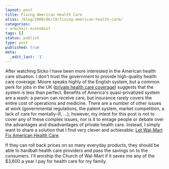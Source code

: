 ```yaml
---
layout: post
title: Fixing American Health Care
alias: /blog/2008/06/10/fixing-american-health-care/
categories:
- armchair economist
tags: []
status: publish
type: post
published: true
meta:
  _edit_last: '1'
---
```

After watching Sicko I have been more interested in the American health care situation. I don't trust the government to provide high-quality health care coverage. Moore speaks highly of the English system, but a common perk for jobs in the UK (<a title="effects on Brits who choose private health care" href="http://www.thisismoney.co.uk/tax-advice/income-tax/article.html?in_article_id=408244&amp;in_page_id=77" target="_blank">private health care coverage</a>) suggests that the system is less than perfect. Benefits of America's quasi-privatized system are a wash: a person can receive care, but insurance rarely covers the entire cost of operations and medicine. There are a number of other issues at work (governmental regulations, the patent system, market competition, a lack of care for mentally-ill, ...); however, my intent for this post is not to cover any of these complex issues, nor is it to enrage people or debate over the advantages and disadvantages of private health care. Instead, I simply want to share a solution that I find very clever and achievable: <a title="LetWalMartFixUSHealthCare" href="http://articles.moneycentral.msn.com/Investing/JubaksJournal/LetWalMartFixUSHealthCare.aspx" target="_blank">Let Wal-Mart Fix American Health Care</a>.

If they can roll back prices on so many everyday products, they should be able to hardball health care providers and pass the savings on to the consumers. I'll worship the Church of Wal-Mart if it saves me any of the $3,600 a year I pay for health care for my family.
